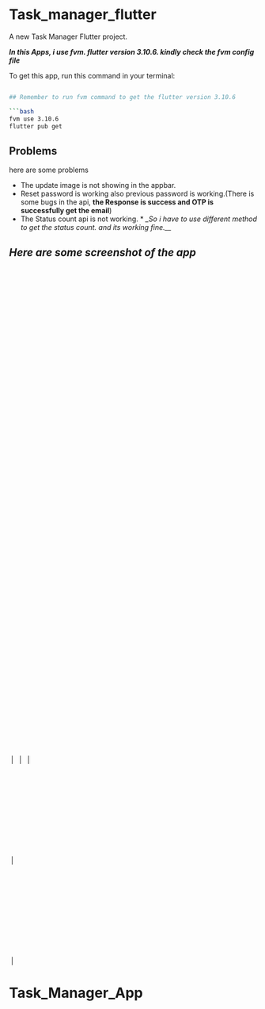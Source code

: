 # Task_manager_flutter

A new Task Manager Flutter project.

**_In this Apps, i use fvm. flutter version 3.10.6. kindly check the fvm config file_**

To get this app, run this command in your terminal:

```bash

## Remember to run fvm command to get the flutter version 3.10.6

```bash
fvm use 3.10.6
flutter pub get
```

## Problems

here are some problems

- The update image is not showing in the appbar.
- Reset password is working also previous password is working.(There is some bugs in the api, **the
  Response is success and OTP is successfully get the email**)
- The Status count api is not working. *
  *_So i have to use different method to get the status count. and its working fine.__*

## _Here are some screenshot of the app_

 <img scr="assets/screenshot/1.jpg" weight="500px" height="1000px" /> | <img scr="assets/screenshot/2.jpg" weight="500px" height="1000px" />
 <img scr="assets/screenshot/3.jpg" weight="500px" height="1000px" /> | <img scr="assets/screenshot/4.jpg" weight="500px" height="1000px" />
 <img scr="assets/screenshot/5.jpg" weight="200px" height="200px" /> | <img scr="assets/screenshot/6.jpg" weight="200px" height="200px" />                  
<img scr="assets/screenshot/7.jpg" weight="200px" height="200px" /> | <img scr="assets/screenshot/8.jpg" weight="200px" height="200px" />                 
<img scr="assets/screenshot/9.jpg" weight="200px" height="200px" /> | <img scr="assets/screenshot/10.jpg" weight="200px" height="200px" />
 
 
# Task_Manager_App

